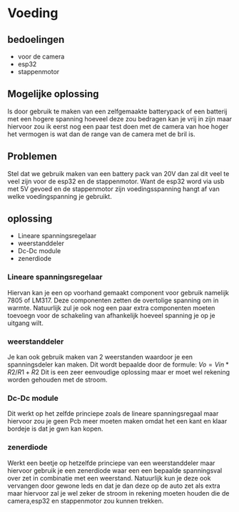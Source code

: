 # Voeding

## bedoelingen 
-  voor de camera
-  esp32
- stappenmotor

## Mogelijke oplossing
Is door gebruik te maken van een zelfgemaakte batterypack of een batterij met een hogere spanning hoeveel deze zou bedragen kan je vrij in zijn maar hiervoor zou ik eerst nog een paar test doen met de camera van hoe hoger het vermogen is wat dan de range van de camera met de bril is. 

## Problemen
Stel dat we gebruik maken van een battery pack van 20V dan zal dit veel te veel zijn voor de esp32 en de stappenmotor. Want de esp32 word via usb met 5V gevoed en de stappenmotor zijn voedingsspanning hangt af van welke voedingspanning je gebruikt. 

## oplossing 
- Lineare spanningsregelaar
- weerstanddeler
- Dc-Dc module
- zenerdiode

### Lineare spanningsregelaar
 Hiervan kan je een op voorhand gemaakt component voor gebruik namelijk 7805 of LM317. Deze componenten zetten de overtolige spanning om in warmte. Natuurlijk zul je ook nog een paar extra componenten moeten toevoegn voor de schakeling van afhankelijk hoeveel spanning je op je uitgang wilt. 

### weerstanddeler
Je kan ook gebruik maken van 2 weerstanden waardoor je een spanningsdeler kan maken. 
Dit wordt bepaalde door de formule: 
$Vo=Vin*R2/R1+R2$
Dit is een zeer eenvoudige oplossing maar er moet wel rekening worden gehouden met de stroom. 

### Dc-Dc module
Dit werkt op het zelfde princiepe zoals de lineare spanningsregaal maar hiervoor zou je geen Pcb meer moeten maken omdat het een kant en klaar bordeje is dat je gwn kan kopen. 

### zenerdiode
Werkt een beetje op hetzelfde princiepe van een weerstanddeler maar hiervoor gebruik je een zenerdiode waar een een bepaalde spanningsval over zet in combinatie met een weerstand. Natuurlijk kun je deze ook vervangen door gewone leds en dat je dan deze op de auto zet als extra maar hiervoor zal je wel zeker de stroom in rekening moeten houden die de camera,esp32 en stappenmotor zou kunnen trekken. 
